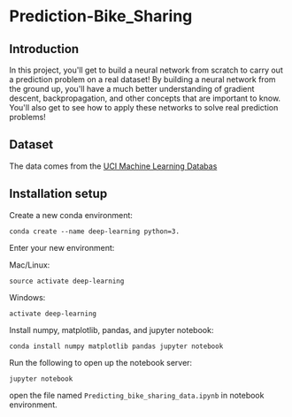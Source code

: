 # Prediction-Bike_Sharing
## Introduction
In this project, you'll get to build a neural network from scratch to carry out a prediction problem on a real dataset! By building a neural network from the ground up, you'll have a much better understanding of gradient descent, backpropagation, and other concepts that are important to know. You'll also get to see how to apply these networks to solve real prediction problems!

## Dataset
 The data comes from the [UCI Machine Learning Databas](https://archive.ics.uci.edu/ml/datasets/Bike+Sharing+Dataset)
 
## Installation setup
<p>Create a new conda environment:</p>

<pre><code>conda create --name deep-learning python=3.
</code></pre>


Enter your new environment:
<p>Mac/Linux:</p>
<pre><code>source activate deep-learning
</code></pre>
<p>Windows:</p>
<pre><code>activate deep-learning
</code></pre>

<p>Install numpy, matplotlib, pandas, and jupyter notebook:</p>
<pre><code>conda install numpy matplotlib pandas jupyter notebook
</code></pre>


<p>Run the following to open up the notebook server:</p>

<pre><code>jupyter notebook
</code></pre>

open the file named `Predicting_bike_sharing_data.ipynb` in notebook environment.





